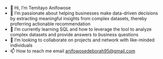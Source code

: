 - 👋 Hi, I’m Temitayo Anifowose
- 👀 I’m passionate about helping businesses make data-driven decisions by extracting meaningful insights from complex datasets, thereby proferring actionable recommendation
- 🌱 I’m currently learning SQL and how to leverage the tool to analyze complex datasets and provide answers to business questions
- 💞️ I’m looking to collaborate on projects and network with like-minded individuals
- 📫 How to reach me email anifowosedeborah95@gmail.com

<!---
TemiTayo2304/TemiTayo2304 is a ✨ special ✨ repository because its `README.md` (this file) appears on your GitHub profile.
You can click the Preview link to take a look at your changes.
--->
